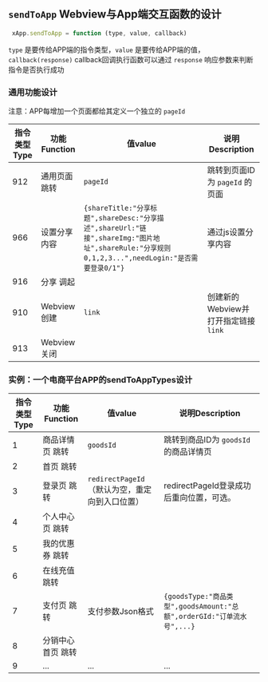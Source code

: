 ## `sendToApp` Webview与App端交互函数的设计
```javascript
 xApp.sendToApp = function (type, value, callback)
```
 `type` 是要传给APP端的指令类型，`value` 是要传给APP端的值，`callback(response)` callback回调执行函数可以通过 `response` 响应参数来判断指令是否执行成功   

### 通用功能设计

注意：APP每增加一个页面都给其定义一个独立的 `pageId`   

指令类型Type | 功能Function | 值value | 说明Description
---|---|---|---
912 | 通用页面 跳转 | `pageId` | 跳转到页面ID为 `pageId` 的页面
966 | 设置分享内容 | `{shareTitle:"分享标题",shareDesc:"分享描述",shareUrl:"链接",shareImg:"图片地址",shareRule:"分享规则0,1,2,3...",needLogin:"是否需要登录0/1"}` | 通过js设置分享内容
916 | 分享 调起 | | 
910 | Webview 创建 | `link` | 创建新的Webview并打开指定链接 `link`
913 | Webview 关闭 | | 

### 实例：一个电商平台APP的sendToAppTypes设计   

指令类型Type | 功能Function | 值value | 说明Description
---|---|---|---
1 | 商品详情页 跳转 | `goodsId` | 跳转到商品ID为 `goodsId` 的商品详情页
2 | 首页 跳转 | | 
3 | 登录页 跳转 | `redirectPageId`（默认为空，重定向到入口位置） | redirectPageId登录成功后重向位置，可选。
4 | 个人中心页 跳转 | | 
5 | 我的优惠券 跳转 | | 
6 | 在线充值 跳转 | | 
7 | 支付页 跳转 | 支付参数Json格式 | `{goodsType:"商品类型",goodsAmount:"总额",orderGId:"订单流水号",...}`
8 | 分销中心首页 跳转 | | 
9 | ... | ... | ...
